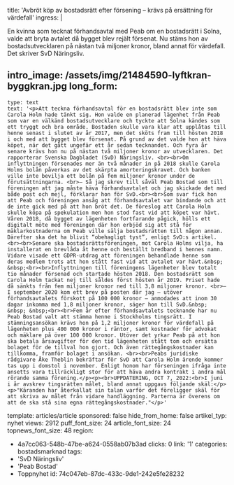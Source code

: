 title: 'Avbröt köp av bostadsrätt efter försening – krävs på ersättning för värdefall'
ingress: |
  <p>En kvinna som tecknat förhandsavtal med Peab om en bostadsrätt i Solna, valde att bryta avtalet då bygget blev rejält försenat. Nu stäms hon av bostadsutvecklaren på nästan två miljoner kronor, bland annat för värdefall. Det skriver SvD Näringsliv.
  </p>
  
intro_image: /assets/img/21484590-lyftkran-byggkran.jpg
long_form:
  -
    type: text
    text: '<p>Att teckna förhandsavtal för en bostadsrätt blev inte som Carola Holm hade tänkt sig. Hon valde en planerad lägenhet från Peab som var en välkänd bostadsutvecklare och tyckte att Solna kändes som ett tryggt och bra område. Bostaden skulle vara klar att upplåtas till henne senast i slutet av år 2017, men det sköts fram till hösten 2018 i och med att bygget blev försenat. På grund av det valde hon att häva köpet, när det gått ungefär ett år sedan tecknandet. Och fyra år senare krävs hon nu på nästan två miljoner kronor av utvecklaren. Det rapporterar Svenska Dagbladet (SvD) Näringsliv. <br><br>Om inflyttningen försenades mer än två månader in på 2018 skulle Carola Holms bolån påverkas av det skärpta amorteringskravet. Och banken ville inte bevilja ett bolån på fem miljoner kronor under de förutsättningarna. <br>– Så jag skrev till såväl Peab Bostad som till föreningen att jag måste häva förhandsavtalet och jag skickade det med både post och mejl, förklarar hon för SvD.<br><br>Som svar fick hon att Peab och föreningen ansåg att förhandsavtalet var bindande och att de inte gick med på att hon bröt det. De föreslog att Carola Holm skulle köpa på spekulation men hon stod fast vid att köpet var hävt. Våren 2018, då bygget av lägenheten fortfarande pågick, hölls ett digitalt möte med föreningen där hon erbjöd sig att stå för mäklarkostnaderna om Peab ville sälja bostadsrätten till någon annan. Därefter ska det ha blivit “obehagligt tyst”, enligt SvD:s artikel.<br><br>Senare ska bostadsrättsföreningen, mot Carola Holms vilja, ha installerat en brevlåda åt henne och beställt bredband i hennes namn. Vidare visade ett GDPR-utdrag att föreningen behandlade henne som deras medlem trots att hon stått fast vid att avtalet var hävt.&nbsp; &nbsp;<br><br>Inflyttningen till föreningens lägenheter blev totalt tio månader försenad och startade hösten 2018. Den bostadsrätt som Carola Holm tackat nej till såldes först hösten år 2019. Priset hade då sänkts från fem miljoner kronor ned till 3,8 miljoner kronor. <br>– I september 2020 kom ett brev på posten där jag – utöver förhandsavtalets förskott på 100 000 kronor – anmodades att inom 30 dagar inkomma med 1,8 miljoner kronor, säger hon till SvD.&nbsp; &nbsp; &nbsp;<br><br>Fem år efter förhandsavtalets tecknande har nu Peab Bostad valt att stämma henne i Stockholms tingsrätt. I stämningsansökan krävs hon på 1,2 miljoner kronor för värdefall på lägenheten plus 400 000 kronor i räntor, samt kostnader för advokat och mäklare på över 100 000 kronor. Utöver det yrkar Peab på att hon ska betala årsavgifter för den tid lägenheten stått tom och ersätta bolaget för de tillval hon gjort. Och även rättegångskostnader kan tillkomma, framför bolaget i ansökan. <br><br>Peabs juridiske rådgivare Åke Theblin bekräftar för SvD att Carola Holm ärende kommer tas upp i domstol i november. Enligt honom har förseningen ifråga inte ansetts vara tillräckligt stor för att häva andra kontrakt i andra mål rörande samma förening.</p><p><br>UPPDATERING, OCT 7, 2022:<br>I juni i år avskrev tingsrätten målet, bland annat uppgavs följande skäl:</p><p>"Käranden har återkallat sin talan varför det föreligger skäl för att skriva av målet från vidare handläggning. Parterna är överens om att de ska stå sina egna rättegångskostnader."</p>'
template: articles/article
sponsored: false
hide_from_home: false
artikel_typ: nyhet
views: 2912
puff_font_size: 24
article_font_size: 24
topnews_font_size: 48
region:
  - 4a7cc063-548b-47be-a624-0558ab07b3ad
clicks: 0
link: '1'
categories: bostadsmarknad
tags:
  - 'SvD Näringsliv'
  - 'Peab Bostad'
  - Toppnyhet
id: 74c047eb-87dc-433c-9de1-242e5fe28232
